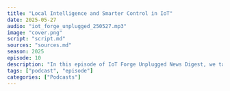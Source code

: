 ```yaml
---
title: "Local Intelligence and Smarter Control in IoT"
date: 2025-05-27
audio: "iot_forge_unplugged_250527.mp3"
image: "cover.png"
script: "script.md"
sources: "sources.md"
season: 2025
episode: 10
description: "In this episode of IoT Forge Unplugged News Digest, we take you on a journey from the fields of smart agriculture to the burning front lines of wildfire robotics — exploring how small ideas, when localized and scaled, reshape the landscape of IoT. We cover the new Packet Transport feature in ESPHome and how it transforms sensor networks in the field, dive into a DIY LoRa-powered soil monitor that spans a kilometer, and look at a custom remote that’s smarter than the TV it controls. Plus: a look at The Guardian — a robot built for wildland firefighting, and some quick updates from Homey Pro mini and SmartThings Dev Portal. If you’re an engineer, tinkerer, or tech-savvy manager — this one’s packed with practical insight, architectural ideas, and a glimpse into the near future of embedded intelligence."
tags: ["podcast", "episode"]
categories: ["Podcasts"]
---
```

